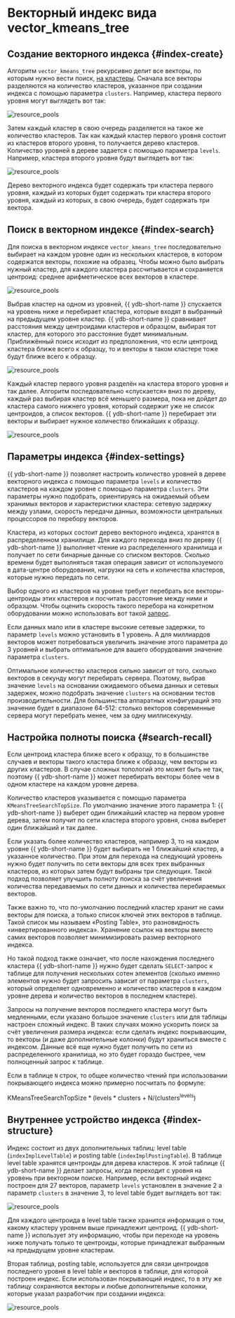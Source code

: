 # Векторный индекс вида vector_kmeans_tree

## Создание векторного индекса {#index-create}

Алгоритм `vector_kmeans_tree` рекурсивно делит все векторы, по которым нужно вести поиск, [на кластеры](https://en.wikipedia.org/wiki/K-means_clustering). Сначала все векторы разделяются на количество кластеров, указанное при создании индекса с помощью параметра `clusters`. Например, кластера первого уровня могут выглядеть вот так:

![resource_pools](../_assets/vector_kmeans_tree_1.png)

Затем каждый кластер в свою очередь разделяется на такое же количество кластеров. Так как каждый кластер первого уровня состоит из кластеров второго уровня, то получается дерево кластеров. Количество уровней в дереве задается с помощью параметра `levels`. Например, кластера второго уровня будут выглядеть вот так:

![resource_pools](../_assets/vector_kmeans_tree_2.png)

Дерево векторного индекса будет содержать три кластера первого уровня, каждый из которых будет содержать три кластера второго уровня, каждый из которых, в свою очередь, будет содержать три вектора.

## Поиск в векторном индексе {#index-search}

Для поиска в векторном индексе `vector_kmeans_tree` последовательно выбирает на каждом уровне один из нескольких кластеров, в котором содержатся векторы, похожие на образец. Чтобы можно было выбрать нужный кластер, для каждого кластера рассчитывается и сохраняется центроид: среднее арифметическое всех векторов в кластере.

![resource_pools](../_assets/vector_kmeans_tree_4.png)

Выбрав кластер на одном из уровней, {{ ydb-short-name }} спускается на уровень ниже и перебирает кластера, которые входят в выбранный на предыдущем уровне кластер. {{ ydb-short-name }} сравнивает расстояния между центроидами кластеров и образцом, выбирая тот кластер, для которого это расстояние будет минимальным. Приближённый поиск исходит из предположения, что если центроид кластера ближе всего к образцу, то и векторы в таком кластере тоже будут ближе всего к образцу.

![resource_pools](../_assets/vector_kmeans_tree_5.png)

Каждый кластер первого уровня разделён на кластера второго уровня и так далее. Алгоритм последовательно «спускается» вниз по дереву, каждый раз выбирая кластер всё меньшего размера, пока не дойдет до кластера самого нижнего уровня, который содержит уже не список центроидов, а список векторов. {{ ydb-short-name }} перебирает эти векторы и выбирает нужное количество ближайших к образцу.

![resource_pools](../_assets/vector_kmeans_tree_6.png)

## Параметры индекса {#index-settings}

{{ ydb-short-name }} позволяет настроить количество уровней в дереве векторного индекса с помощью параметра `levels` и количество кластеров на каждом уровне с помощью параметра `clusters`. Эти параметры нужно подобрать, ориентируясь на ожидаемый объем хранимых векторов и характеристики кластера: сетевую задержку между узлами, скорость передачи данных, возможности центральных процессоров по перебору векторов.

Кластера, из которых состоит дерево векторного индекса, хранятся в распределенном хранилище. Для каждого перехода вниз по дереву {{ ydb-short-name }} выполняет чтение из распределенного хранилища и получает по сети бинарные данные со списком векторов. Сколько времени будет выполняться такая операция зависит от используемого в дата-центре оборудования, нагрузки на сеть и количества кластеров, которые нужно передать по сети.

Выбор одного из кластеров на уровне требует перебрать все векторы-центроиды этих кластеров и посчитать расстояние между ними и образцом. Чтобы оценить скорость такого перебора на конкретном оборудовании можно использовать вот такой [запрос](../yql/reference/udf/list/knn.md#exact-vector-search-k-nearest).

Если данных мало или в кластере высокие сетевые задержки, то параметр `levels` можно установить в 1 уровень. А для миллиардов векторов может потребоваться увеличить значение этого параметра до 3 уровней и выбрать оптимальное для вашего оборудования значение параметра `clusters`.

Оптимальное количество кластеров сильно зависит от того, сколько векторов в секунду могут перебирать сервера. Поэтому, выбрав значение `levels` на основании ожидаемого объема данных и сетевых задержек, можно подобрать значение `clusters` на основании тестов производительности. Для большинства аппаратных конфигураций это значение будет в диапазоне 64-512: столько векторов современные сервера могут перебрать менее, чем за одну миллисекунду.

## Настройка полноты поиска {#search-recall}

Если центроид кластера ближе всего к образцу, то в большинстве случаев и векторы такого кластера ближе к образцу, чем векторы из других кластеров.  В случае сложных топологий это может быть не так, поэтому {{ ydb-short-name }} может перебирать векторы более чем в одном кластере на каждом уровне дерева.

Количество кластеров указывается с помощью параметра `KMeansTreeSearchTopSize`. По умолчанию значение этого параметра 1: {{ ydb-short-name }} выберет один ближайший кластер на первом уровне дерева, затем получит по сети кластера второго уровня, снова выберет один ближайший и так далее.

Если указать более количество кластеров, например 3, то на каждом уровне {{ ydb-short-name }} будет выбирать не 1 ближайший кластер, а указанное количество. При этом для перехода на следующий уровень нужно будет получить по сети векторы для всех трех выбранных кластеров, из которых затем будут выбраны три следующих. Такой подход позволяет улучшить полноту поиска за счёт увеличения количества передаваемых по сети данных и количества перебираемых векторов.

Также важно то, что по-умолчанию последний кластер хранит не сами векторы для поиска, а только список ключей этих векторов в таблице. Такой список мы называем «Posting Table», это разновидность «инвертированного индекса». Хранение ссылок на векторы вместо самих векторов позволяет минимизировать размер векторного индекса.

Но такой подход также означает, что после нахождения последнего кластера {{ ydb-short-name }} нужно будет сделать `SELECT`-запрос к таблице для получения нескольких сотен элементов (сколько именно элементов нужно будет запросить зависит от параметра `clusters`, который определяет одновременно и количество кластеров в каждом уровне дерева и количество векторов в последнем кластере).

Запросы на получение векторов последнего кластера могут быть медленными, если указано большое значение `clusters` или для таблицы настроен сложный индекс. В таких случаях можно ускорить поиск за счёт увеличения размера индекса: если сделать индекс покрывающим, то векторы (и даже дополнительные колонки) будут храниться вместе с индексом. Данные всё еще нужно будет получить по сети из распределенного хранилища, но это будет гораздо быстрее, чем полноценный запрос к таблице.

Если в таблице `N` строк, то общее количество чтений при использовании покрывающего индекса можно примерно посчитать по формуле:

$\text{KMeansTreeSearchTopSize} * (\text{levels} * \text{clusters} + \text{N} / (\text{clusters} ^ \text{levels})$

## Внутреннее устройство индекса {#index-structure}

Индекс состоит из двух дополнительных таблиц: level table (`indexImplLevelTable`) и posting table (`indexImplPostingTable`). В таблице level table хранятся центроиды для дерева кластеров. К этой таблице {{ ydb-short-name }} делает запросы, когда переходит с уровня на уровень при векторном поиске. Например, если векторный индекс построен для 27 векторов, параметр `levels` установлен в значение 2 а параметр `clusters` в значение 3, то level table будет выглядеть вот так:

![resource_pools](../_assets/vector_kmeans_tree_7.png)

Для каждого центроида в level table также хранится информация о том, какому кластеру уровнем выше принадлежит центроид. {{ ydb-short-name }} использует эту информацию, чтобы при переходе на уровень ниже получать только те центроиды, которые принадлежат выбранным на предыдущем уровне кластерам.

Вторая таблица, posting table, используется для связи центроидов последнего уровня в level table и векторов в таблице, для которой построен индекс. Если использован покрывающий индекс, то в эту же таблицу сохраняются векторы и любые дополнительные колонки, которые указал разработчик при создании индекса:

![resource_pools](../_assets/vector_kmeans_tree_8.png)
